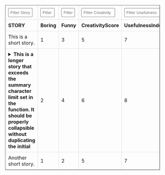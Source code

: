 
<style>
details summary {
    cursor: pointer;
    font-weight: bold;
}
details p {
    margin: 10px 0;
}
table {
    width: 100%;
    border-collapse: collapse;
}
th, td {
    border: 1px solid #dddddd;
    text-align: left;
    padding: 8px;
}
th input {
    width: 90%;
    padding: 5px;
    box-sizing: border-box;
}
</style>


<script>
function filterTable(inputId, columnIndex) {
    var input, filter, table, tr, td, i, txtValue;
    input = document.getElementById(inputId);
    filter = input.value.toUpperCase();
    table = document.getElementById("storyTable");
    tr = table.getElementsByTagName("tr");

    for (i = 1; i < tr.length; i++) {  // Start from 1 to skip header
        td = tr[i].getElementsByTagName("td")[columnIndex];
        if (td) {
            txtValue = td.textContent || td.innerText;
            if (txtValue.toUpperCase().indexOf(filter) > -1) {
                tr[i].style.display = "";
            } else {
                tr[i].style.display = "none";
            }
        }       
    }
}
</script>

<table border="1" class="dataframe" id="storyTable">
  <thead>
    <tr>
        <th><input type="text" id="filterStory" onkeyup="filterTable('filterStory', 0)" placeholder="Filter Story"></th>
        <th><input type="text" id="filterBoring" onkeyup="filterTable('filterBoring', 1)" placeholder="Filter Boring"></th>
        <th><input type="text" id="filterFunny" onkeyup="filterTable('filterFunny', 2)" placeholder="Filter Funny"></th>
        <th><input type="text" id="filterCreativityScore" onkeyup="filterTable('filterCreativityScore', 3)" placeholder="Filter Creativity"></th>
        <th><input type="text" id="filterUsefulnessIndex" onkeyup="filterTable('filterUsefulnessIndex', 4)" placeholder="Filter Usefulness"></th>
        <th><input type="text" id="filterNoveltyIndex" onkeyup="filterTable('filterNoveltyIndex', 5)" placeholder="Filter Novelty"></th>
        <th><input type="text" id="filterOwnershipIndex" onkeyup="filterTable('filterOwnershipIndex', 6)" placeholder="Filter Ownership"></th>
    </tr>
    <tr style="text-align: right;">
      <th>STORY</th>
      <th>Boring</th>
      <th>Funny</th>
      <th>CreativityScore</th>
      <th>UsefulnessIndex</th>
      <th>NoveltyIndex</th>
      <th>OwnershipIndex</th>
    </tr>
  </thead>
  <tbody>
    <tr>
      <td>This is a short story.</td>
      <td>1</td>
      <td>3</td>
      <td>5</td>
      <td>7</td>
      <td>9</td>
      <td>11</td>
    </tr>
    <tr>
      <td><details><summary>This is a longer story that exceeds the summary character limit set in the function. It should be properly collapsible without duplicating the initial</summary><p> characters.</p></details></td>
      <td>2</td>
      <td>4</td>
      <td>6</td>
      <td>8</td>
      <td>10</td>
      <td>12</td>
    </tr>
    <tr>
      <td>Another short story.</td>
      <td>1</td>
      <td>2</td>
      <td>5</td>
      <td>7</td>
      <td>9</td>
      <td>11</td>
    </tr>
  </tbody>
</table>
